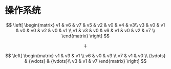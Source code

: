 # 操作系统

$$ 
\left[ \begin{matrix} 
v1 & v6 & v7 & v5 & v2 & v0 & v4 & v3\\ 
v3 & v0 & v1 & v0 & v0 & v2 & v0 & v1 \\ 
v1 & v3 & v0 & v6 & v1 & v0 & v2 & v7 \\ 
\end{matrix} \right] 
$$

$$
\Downarrow 
$$

$$ 
\left[ \begin{matrix} 
v1 & v3 & v1 \\ 
v6 & v0 & v3 \\ 
v7 & v1 & v0 \\
{\vdots} & {\vdots} & {\vdots}\\
v3 & v1 & v7
\end{matrix} \right] 
$$